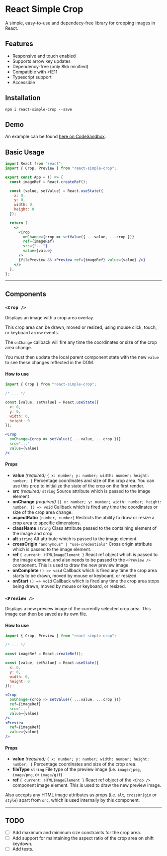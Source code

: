 # React Simple Crop

A simple, easy-to-use and dependecy-free library for cropping images in React.

## Features
- Responsive and touch enabled
- Supports arrow key updates
- Dependency-free (only 8kb minified)
- Compatible with >IE11
- Typescript support
- Accessible

## Installation
```
npm i react-simple-crop --save
```

## Demo

An example can be found [here on CodeSandbox](https://codesandbox.io/s/cocky-lake-9jy0d).

## Basic Usage

```jsx
import React from "react";
import { Crop, Preview } from "react-simple-crop";

export const App = () => {
  const imageRef = React.createRef();

  const [value, setValue] = React.useState({
    x: 0,
    y: 0,
    width: 0,
    height: 0
  });

  return (
    <>
      <Crop
        onChange={crop => setValue({ ...value, ...crop })}
        ref={imageRef}
        src={"..."}
        value={value}
      />
      {filePreview && <Preview ref={imageRef} value={value} />}
    </>
  );
};
```

---
## Components

### `<Crop />`

Displays an image with a crop area overlay. 

This crop area can be drawn, moved or resized, using mouse click, touch, or keyboard arrow events.

The `onChange` callback will fire any time the coordinates or size of the crop area change.

You must then update the local parent component state with the new `value` to see these changes reflected in the DOM.

#### How to use

```jsx
import { Crop } from "react-simple-crop";

/* ... */

const [value, setValue] = React.useState({
  x: 0,
  y: 0,
  width: 0,
  height: 0
});

<Crop 
  onChange={crop => setValue({ ...value, ...crop })}
  src="..."
  value={value} 
/>
```

#### Props

- __value__ *(required)* `{ x: number; y: number; width: number; height: number; }` Percentage coordinates and size of the crop area. You can use this prop to initialize the state of the crop on the first render. 
- __src__ *(required)* `string` Source attribute which is passed to the image element
- __onChange__ *(required)* `({ x: number; y: number; width: number; height: number; }) => void` Callback which is fired any time the coordinates or size of the crop area change.
- __aspectRatio__ `[number, number]` Restricts the ability to draw or resize a crop area to specific dimensions.
- __className__ `string` Class attribute passed to the containing element of the image and crop.
- __alt__ `string` Alt attribute which is passed to the image element.
- __crossOrigin__ `"anonymous" | "use-credentials"` Cross origin attribute which is passed to the image element.
- __ref__ `{ current: HTMLImageElement }` React ref object which is passed to the image element, and also needs to be passed to the `<Preview />` component. This is used to draw the new preview image.
- __onComplete__ `() => void` Callback which is fired any time the crop area starts to be drawn, moved by mouse or keyboard, or resized.
- __onStart__ `() => void` Callback which is fired any time the crop area stops being drawn, moved by mouse or keyboard, or resized.

### `<Preview />`

Displays a new preview image of the currently selected crop area. This image can then be saved as its own file.  

#### How to use

```jsx
import { Crop, Preview } from "react-simple-crop";

/* ... */

const imageRef = React.createRef();

const [value, setValue] = React.useState({
  x: 0,
  y: 0,
  width: 0,
  height: 0
});

<Crop 
  onChange={crop => setValue({ ...value, ...crop })}
  ref={imageRef}
  src="..."
  value={value} 
/>
<Preview
  ref={imageRef}
  value={value}
/>
```

#### Props

- __value__ *(required)* `{ x: number; y: number; width: number; height: number; }` Percentage coordinates and size of the crop area. 
- __fileType__ `string` File type of the preview image (i.e. `image/jpeg`, `image/png`, or `image/gif`)
- __ref__ `{ current: HTMLImageElement }` React ref object of the `<Crop />` component image element. This is used to draw the new preview image.

Also accepts any HTML image attributes as props (i.e. `alt`, `crossOrigin` or `style`) apart from `src`, which is used internally by this component.

---
## TODO

- [ ] Add maximum and minimum size constraints for the crop area. 
- [ ] Add support for maintaining the aspect ratio of the crop area on shift keydown. 
- [ ] Add tests.